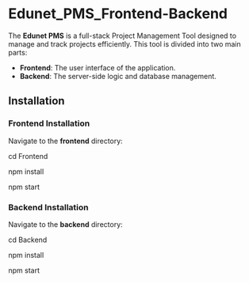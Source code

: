 # Edunet_PMS_Frontend-Backend

The **Edunet PMS** is a full-stack Project Management Tool designed to manage and track projects efficiently. This tool is divided into two main parts:

- **Frontend**: The user interface of the application.
- **Backend**: The server-side logic and database management.


## Installation

### Frontend Installation
Navigate to the **frontend** directory:

   
   cd Frontend

   npm install

   npm start

### Backend Installation

Navigate to the **backend** directory:

   cd Backend

   npm install

   npm start

